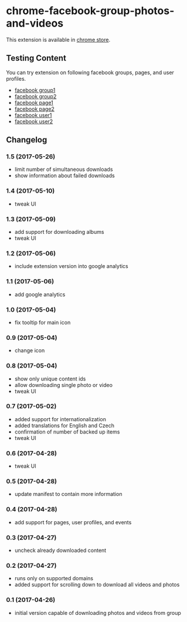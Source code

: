 # chrome-facebook-group-photos-and-videos

This extension is available in [chrome store](https://chrome.google.com/webstore/detail/fb-download-groups-photos/cipgolmkimeojgfilkiofiifhpecjbkj).


## Testing Content

You can try extension on following facebook groups, pages, and user profiles.

- [facebook group1](https://www.facebook.com/groups/777354402432147/)
- [facebook group2](https://www.facebook.com/groups/zapomenuta.ostrava/)
- [facebook page1](https://www.facebook.com/Fractals-Daily-1504893012863108/)
- [facebook page2](https://www.facebook.com/Funny.Cats.Videos.Daily/)
- [facebook user1](https://www.facebook.com/profile.php?id=100016359044936)
- [facebook user2](https://www.facebook.com/zuck)

## Changelog

### 1.5	(2017-05-26)
- limit number of simultaneous downloads
- show information about failed downloads

### 1.4	(2017-05-10)
- tweak UI

### 1.3	(2017-05-09)
- add support for downloading albums
- tweak UI

### 1.2	(2017-05-06)
- include extension version into google analytics

### 1.1	(2017-05-06)
- add google analytics

### 1.0	(2017-05-04)
- fix tooltip for main icon

### 0.9	(2017-05-04)
- change icon

### 0.8	(2017-05-04)
- show only unique content ids
- allow downloading single photo or video
- tweak UI

### 0.7	(2017-05-02)
- added support for internationalization
- added translations for English and Czech
- confirmation of number of backed up items
- tweak UI

### 0.6	(2017-04-28)
- tweak UI

### 0.5	(2017-04-28)
- update manifest to contain more information

### 0.4	(2017-04-28)
- add support for pages, user profiles, and events

### 0.3	(2017-04-27)
- uncheck already downloaded content

### 0.2	(2017-04-27)
- runs only on supported domains
- added support for scrolling down to download all videos and photos

### 0.1 (2017-04-26)
- initial version capable of downloading photos and videos from group

